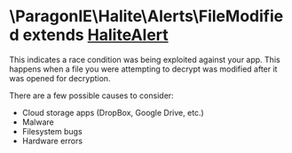 # \ParagonIE\Halite\Alerts\FileModified extends [HaliteAlert](HaliteAlert.md)

This indicates a race condition was being exploited against your app. This 
happens when a file you were attempting to decrypt was modified after it was
opened for decryption.

There are a few possible causes to consider:

* Cloud storage apps (DropBox, Google Drive, etc.)
* Malware
* Filesystem bugs
* Hardware errors
